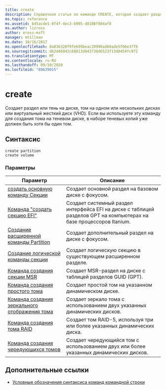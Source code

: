 ```yaml
---
title: create
description: Справочная статья по команде CREATE, которая создает раздел или теневую секцию на диске, том на одном или нескольких дисках или виртуальный жесткий диск (VHD).
ms.topic: reference
ms.assetid: b45acde1-8f4f-4ec3-b905-d8188f884af8
ms.author: lizross
author: eross-msft
manager: mtillman
ms.date: 10/16/2017
ms.openlocfilehash: 8a836320f9fe699beac20990ad60ade5f06e37f6
ms.sourcegitcommit: db2d46842c68813d043738d6523f13d8454fc972
ms.translationtype: MT
ms.contentlocale: ru-RU
ms.lasthandoff: 09/10/2020
ms.locfileid: "89629015"
---
```

# <a name="create"></a>create

Создает раздел или тень на диске, том на одном или нескольких дисках или виртуальный жесткий диск (VHD). Если вы используете эту команду для создания тома на теневом диске, в наборе теневых копий уже должен быть хотя бы один том.

## <a name="syntax"></a>Синтаксис

```
create partition
create volume
```

### <a name="parameters"></a>Параметры

| Параметр | Описание |
| --------- | ----------- |
| [создать основную команду Секции](create-partition-primary.md) | Создает основной раздел на базовом диске с фокусом. |
| [Команда "создать секцию EFI"](create-partition-efi.md) | Создает системный раздел интерфейса EFI на диске с таблицей разделов GPT на компьютерах на базе процессоров Itanium. |
| [Создание расширенной команды Partition](create-partition-extended.md) | Создает дополнительный раздел на диске с фокусом. |
| [Создание логической команды секции](create-partition-logical.md) | Создает логическую секцию в существующем расширенном разделе. |
| [Команда создания секции MSR](create-partition-msr.md) | Создает MSR-раздел на диске с таблицей разделов GUID (GPT). |
| [Команда создания простого тома](create-volume-simple.md) | Создает простой том на указанном динамическом диске. |
| [Команда создания зеркального отображения тома](create-volume-mirror.md) | Создает зеркало тома с использованием двух указанных динамических дисков. |
| [Команда создания тома RAID](create-volume-raid.md) | Создает том RAID-5, используя три или более указанных динамических диска. |
| [Команда создания чередующихся томов](create-volume-stripe.md) | Создает чередующийся том с использованием двух или более указанных динамических дисков. |

## <a name="additional-references"></a>Дополнительные ссылки

- [Условные обозначения синтаксиса команд командной строки](command-line-syntax-key.md)
